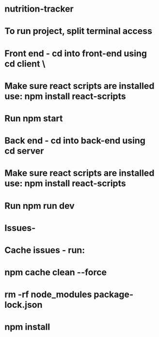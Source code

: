 # nutrition-tracker

# To run project, split terminal access

# Front end - cd into front-end using cd client \

# Make sure react scripts are installed use: npm install react-scripts

# Run npm start

# Back end - cd into back-end using cd server

# Make sure react scripts are installed use: npm install react-scripts

# Run npm run dev

# Issues-

# Cache issues - run:

# npm cache clean --force

# rm -rf node_modules package-lock.json

# npm install
